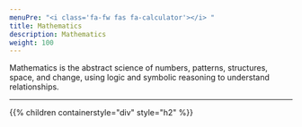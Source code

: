 ```yaml
---
menuPre: "<i class='fa-fw fas fa-calculator'></i> "
title: Mathematics
description: Mathematics
weight: 100
---
```


Mathematics is the abstract science of numbers, patterns, structures, space, and change, using logic and symbolic reasoning to understand relationships.

---

{{% children containerstyle="div" style="h2" %}}
